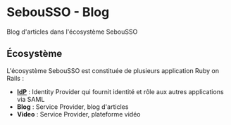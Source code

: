# SebouSSO - Blog

Blog d'articles dans l'écosystème SebouSSO

## Écosystème

L'écosystème SebouSSO est constituée de plusieurs application Ruby on Rails :
- **[IdP](https://github.com/SebouChu/sebousso-idp)** : Identity Provider qui fournit identité et rôle aux autres applications via SAML
- **Blog** : Service Provider, blog d'articles
- **Video** : Service Provider, plateforme vidéo
